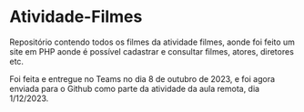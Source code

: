 # Atividade-Filmes

Repositório contendo todos os filmes da atividade filmes, aonde foi feito um site em PHP aonde é possível cadastrar e consultar filmes, atores, diretores etc. 

Foi feita e entregue no Teams no dia 8 de outubro de 2023, e foi agora enviada para o Github como parte da atividade da aula remota, dia 1/12/2023.
